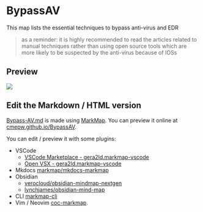 # BypassAV

This map lists the essential techniques to bypass anti-virus and EDR 

>as a reminder: it is highly recommended to read the articles related to manual techniques rather than using open source tools which are more likely to be suspected by the anti-virus because of IOSs

## Preview

![](/img/Bypass-AV.png)

## Edit the Markdown / HTML version

[Bypass-AV.md](Bypass-AV.md) is made using [MarkMap](https://markmap.js.org/). You can preview it online at [cmepw.github.io/BypassAV](https://cmepw.github.io/BypassAV/).

You can edit / preview it with some plugins:

- VSCode
  - [VSCode Marketplace - gera2ld.markmap-vscode](https://marketplace.visualstudio.com/items?itemName=gera2ld.markmap-vscode)
  - [Open VSX - gera2ld.markmap-vscode](https://open-vsx.org/extension/gera2ld/markmap-vscode)
- Mkdocs [markmap/mkdocs-markmap](https://github.com/markmap/mkdocs-markmap)
- Obsidian
  - [verocloud/obsidian-mindmap-nextgen](https://github.com/verocloud/obsidian-mindmap-nextgen)
  - [lynchjames/obsidian-mind-map](https://github.com/lynchjames/obsidian-mind-map)
- CLI [markmap-cli](https://www.npmjs.com/package/markmap-cli)
- Vim / Neovim [coc-markmap](https://github.com/markmap/coc-markmap).
